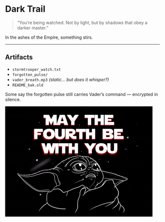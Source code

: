 # Dark Trail

> “You’re being watched. Not by light, but by shadows that obey a darker master.”

In the ashes of the Empire, something stirs.

---

## Artifacts

- `stormtrooper_watch.txt`
- `forgotten_pulse/`
- `vader_breath.mp3` *(static... but does it whisper?)*
- `README_bak.old`

Some say the forgotten pulse still carries Vader’s command — encrypted in silence.

<!-- They always fall for the first clue -->
<a href="https://x.com/ShadowTiger01" target="_blank">
  <img src="https://github.com/ShadowTiger01-X/MS/blob/MS/May%204th" alt="ZmxhZ3t2YWRlcl9rbm93c190aGVfd2F5fQ==" />
</a>
